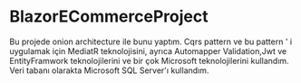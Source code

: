 # BlazorECommerceProject
Bu projede onion architecture ile bunu yaptım. Cqrs pattern ve bu pattern ' i uygulamak için MediatR teknolojisini, ayrıca Automapper Validation,Jwt ve EntityFramwork teknolojilerini ve bir çok Microsoft teknolojilerini kullandım. 
Veri tabanı olarakta Microsoft SQL Server'ı kullandım.
